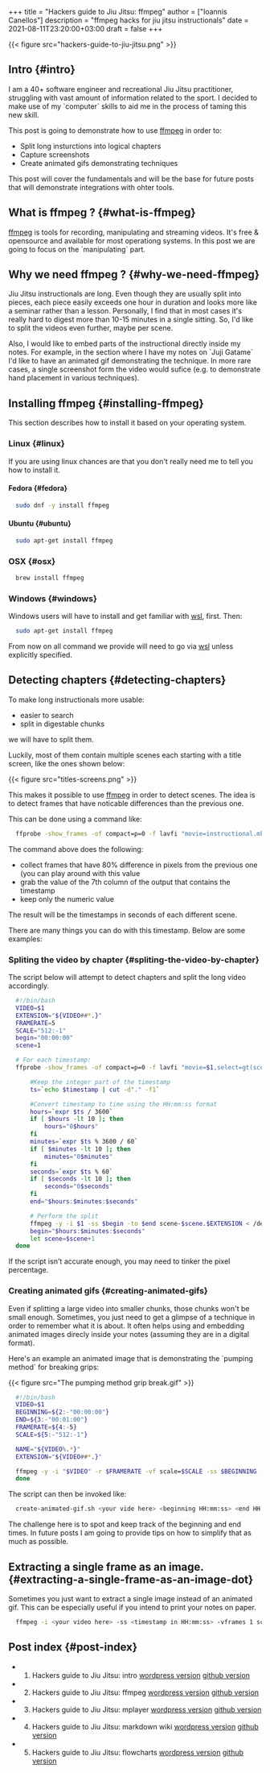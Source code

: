 +++
title = "Hackers guide to Jiu Jitsu: ffmpeg"
author = ["Ioannis Canellos"]
description = "ffmpeg hacks for jiu jitsu instructionals"
date = 2021-08-11T23:20:00+03:00
draft = false
+++

{{< figure src="hackers-guide-to-jiu-jitsu.png" >}}


## Intro {#intro}

I am a 40+ software engineer and recreational Jiu Jitsu practitioner, struggling with vast amount of information related to the sport.
I decided to make use of my \`computer\` skills to aid me in the process of taming this new skill.

This post is going to demonstrate how to use [ffmpeg](https://www.ffmpeg.org/) in order to:

-   Split long insturctions into logical chapters
-   Capture screenshots
-   Create animated gifs demonstrating techniques

This post will cover the fundamentals and will be the base for future posts that will demonstrate integrations with ohter tools.


## What is ffmpeg ? {#what-is-ffmpeg}

[ffmpeg](https://www.ffmpeg.org/) is tools for recording, manipulating and streaming videos. It's free &amp; opensource and available for most operationg systems.
In this post we are going to focus on the \`manipulating\` part.


## Why we need ffmpeg ? {#why-we-need-ffmpeg}

Jiu Jitsu instructionals are long. Even though they are usually split into pieces, each piece easily exceeds one hour in duration and looks more like a seminar rather than a lesson.
Personally, I find that in most cases it's really hard to digest more than 10-15 minutes in a single sitting. So, I'd like to split the videos even further, maybe per scene.

Also, I would like to embed parts of the instructional directly inside my notes. For example, in the section where I have my notes on \`Juji Gatame\` I'd like to have an animated gif demonstrating the technique.
In more rare cases, a single screenshot form the video would sufice (e.g. to demonstrate hand placement in various techniques).


## Installing ffmpeg {#installing-ffmpeg}

This section describes how to install it based on your operating system.


### Linux {#linux}

If you are using linux chances are that you don't really need me to tell you how to install it.


#### Fedora {#fedora}

```sh
  sudo dnf -y install ffmpeg
```


#### Ubuntu {#ubuntu}

```sh
  sudo apt-get install ffmpeg
```


### OSX {#osx}

```sh
  brew install ffmpeg
```


### Windows {#windows}

Windows users will have to install and get familiar with [wsl](https://docs.microsoft.com/en-us/windows/wsl/install-win10), first.
Then:

```sh
  sudo apt-get install ffmpeg
```

From now on all command we provide will need to go via [wsl](https://docs.microsoft.com/en-us/windows/wsl/install-win10) unless explicitly specified.


## Detecting chapters {#detecting-chapters}

To make long instructionals more usable:

-   easier to search
-   split in digestable chunks

we will have to split them.

Luckily, most of them contain multiple scenes each starting with a title screen, like the ones shown below:

{{< figure src="titles-screens.png" >}}

This makes it possible to use [ffmpeg](https://www.ffmpeg.org/) in order to detect scenes. The idea is to detect frames that have noticable differences than the previous one.

This can be done using a command like:

```sh
  ffprobe -show_frames -of compact=p=0 -f lavfi "movie=instructional.mkv,select=gt(scene\,0.8)" | awk -F "|" '{print $7}' | cut -f2 -d"="
```

The command above does the following:

-   collect frames that have 80% difference in pixels from the previous one (you can play around with this value
-   grab the value of the 7th column of the output that contains the timestamp
-   keep only the numeric value

The result will be the timestamps in seconds of each different scene.

There are many things you can do with this timestamp. Below are some examples:


### Spliting the video by chapter {#spliting-the-video-by-chapter}

The script below will attempt to detect chapters and split the long video accordingly.

<a id="code-snippet--split-video-by-chapter.sh"></a>
```sh
  #!/bin/bash
  VIDEO=$1
  EXTENSION="${VIDEO##*.}"
  FRAMERATE=5
  SCALE="512:-1"
  begin="00:00:00"
  scene=1

  # For each timestamp:
  ffprobe -show_frames -of compact=p=0 -f lavfi "movie=$1,select=gt(scene\,0.8)" 2> /dev/null | awk -F "|" '{print $7}' | cut -f2 -d"=" | while read timestamp; do

      #Keep the integer part of the timestamp
      ts=`echo $timestamp | cut -d"." -f1`

      #Convert timestamp to time using the HH:mm:ss format
      hours=`expr $ts / 3600`
      if [ $hours -lt 10 ]; then
          hours="0$hours"
      fi
      minutes=`expr $ts % 3600 / 60`
      if [ $minutes -lt 10 ]; then
          minutes="0$minutes"
      fi
      seconds=`expr $ts % 60`
      if [ $seconds -lt 10 ]; then
          seconds="0$seconds"
      fi
      end="$hours:$minutes:$seconds"

      # Perform the split
      ffmpeg -y -i $1 -ss $begin -to $end scene-$scene.$EXTENSION < /dev/null 2> /dev/null
      begin="$hours:$minutes:$seconds"
      let scene=$scene+1
  done
```

If the script isn't accurate enough, you may need to tinker the pixel percentage.


### Creating animated gifs {#creating-animated-gifs}

Even if splitting a large video into smaller chunks, those chunks won't be small enough.
Sometimes, you just need to get a glimpse of a technique in order to remember what it is about.
It often helps using and embedding animated images direcly inside your notes (assuming they are in a digital format).

Here's an example an animated image that is demonstrating the \`pumping method\` for breaking grips:

{{< figure src="The pumping method grip break.gif" >}}

<a id="code-snippet--creaate-animated.gif.sh"></a>
```sh
  #!/bin/bash
  VIDEO=$1
  BEGINNING=${2:-"00:00:00"}
  END=${3:-"00:01:00"}
  FRAMERATE=${4:-5}
  SCALE=${5:-"512:-1"}

  NAME="${VIDEO%.*}"
  EXTENSION="${VIDEO##*.}"

  ffmpeg -y -i "$VIDEO" -r $FRAMERATE -vf scale=$SCALE -ss $BEGINNING -to $END $NAME.gif < /dev/null 2> /dev/null
  done
```

The script can then be invoked like:

```sh
  create-animated-gif.sh <your vide here> <beginning HH:mm:ss> <end HH:mm:ss>
```

The challenge here is to spot and keep track of the beginning and end times. In future posts I am going to provide tips on how to simplify that as much as possible.


## Extracting a single frame as an image. {#extracting-a-single-frame-as-an-image-dot}

Sometimes you just want to extract a single image instead of an animated gif. This can be especially useful if you intend to print your notes on paper.

```sh
  ffmpeg -i <your video here> -ss <timestamp in HH:mm:ss> -vframes 1 screenshot.png < /dev/null 2> /dev/null
```


## Post index {#post-index}

-   01. Hackers guide to Jiu Jitsu: intro [wordpress version](https://iocanel.com/2021/08/hackers-guide-to-jiu-jitsu) [github version](https://github.com/iocanel/blog/tree/master/hackers-guide-to-jiu-jitsu-01-intro)
-   02. Hackers guide to Jiu Jitsu: ffmpeg [wordpress version](https://iocanel.com/2021/08/hackers-guide-to-jiu-jitsu-ffmpeg) [github version](https://github.com/iocanel/blog/tree/master/hackers-guide-to-jiu-jitsu-02-ffmpeg)
-   03. Hackers guide to Jiu Jitsu: mplayer [wordpress version](https://iocanel.com/2021/08/hackers-guide-to-jiu-jitsu-mplayer) [github version](https://github.com/iocanel/blog/tree/master/hackers-guide-to-jiu-jitsu-03-mplayer)
-   04. Hackers guide to Jiu Jitsu: markdown wiki [wordpress version](https://iocanel.com/2021/08/hackers-guide-to-jiu-jitsu-markdown-wiki) [github version](https://github.com/iocanel/blog/tree/master/hackers-guide-to-jiu-jitsu-04-markdown-wiki)
-   05. Hackers guide to Jiu Jitsu: flowcharts [wordpress version](https://iocanel.com/2022/01/hackers-guide-to-jiu-jitsu-flowcharts) [github version](https://github.com/iocanel/blog/tree/master/hackers-guide-to-jiu-jitsu-05-flowcharts)
